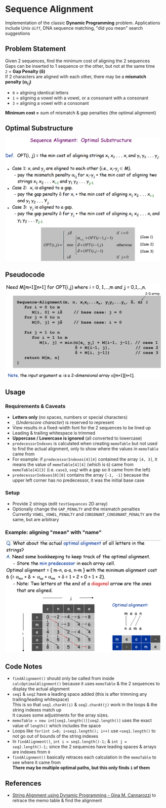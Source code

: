 # Sequence Alignment
Implementation of the classic **Dynamic Programming** problem. Applications include Unix `diff`, DNA sequence matching, "did you mean" search suggestions

## Problem Statement 
Given 2 sequences, find the minimum cost of aligning the 2 sequences  
Gaps can be inserted to 1 sequence or the other, but not at the same time  
`2` = **Gap Penalty (δ)**  
If 2 characters are aligned with each other, there may be a **mismatch penalty (α<sub>i j</sub>)**
 - `0` = aligning identical letters
 - `1` = aligning a vowel with a vowel, or a consonant with a consonant
 - `3` = aligning a vowel with a consonant

**Minimum cost =** sum of mismatch & gap penalties (the optimal alignment)

## Optimal Substructure
![](images/optimal-substructure.png)

## Pseudocode
![](images/pseudocode.png)

## Usage
### Requirements & Caveats
- **Letters only** (no spaces, numbers or special characters)
- `_` (*Underscore character*) is reserved to represent
- View results in a fixed-width font for the 2 sequences to be lined up
- Leading & trailing whitespace is trimmed
- **Uppercase / Lowercase is ignored** (all converted to lowercase)
- `predecessorIndexes` is calculated when creating `memoTable` but not used to find the actual alignment, only to show where the values in `memoTable` came from
 - For example: if `predecessorIndexes[4][4]` contained the array `[4, 3]`, it means the value of `memoTable[4][4]` (which is `6`) came from `memoTable[4][3]` (i.e. `case3`, `seq2` with a gap so it came from the left)
 - `predecessorIndexes[0][0]` contains the array `[-1, -1]` because the upper left corner has no predecessor, it was the initial base case

### Setup
- Provide 2 strings (edit `testSequences` 2D array)
- Optionally change the `GAP_PENALTY` and the mismatch penalties  
Currently `VOWEL_VOWEL_PENALTY` and `CONSONANT_CONSONANT_PENALTY` are the same, but are arbitrary

### Example: aligning "mean" with "name"
![](images/example-mean-name.png)

## Code Notes
- `findAlignment()` should only be called from inside `calcOptimalAlignment()` because it uses `memoTable` & the 2 sequences to display the actual alignment
- `seq1` & `seq2` have a leading space added (this is after trimming any trailing/leading whitespace)  
This is so that `seq1.charAt(i)` & `seq2.charAt(j)` work in the loops & the string indexes match up  
It causes some adjustments for the array sizes. 
 - `memoTable = new int[seq1.length()][seq2.length()]` uses the exact value of `length()` which includes the space
 - Loops like `for(int i=0; i<seq1.length(); i++)` use `<seq1.length()` to not go out of bounds of the string indexes
 - In `findAlignment()`, `int i = seq1.length()-1;` & `int j = seq2.length()-1;` since the 2 sequences have leading spaces & arrays are indexes from `0`
- `findAlignment()` basically retraces each calculation in the `memoTable` to see where it came from  
**There may be multiple optimal paths, but this only finds `1` of them**

## References
- [String Alignment using Dynamic Programming - Gina M. Cannarozzi](http://www.biorecipes.com/DynProgBasic/code.html) to retrace the memo table & find the alignment
